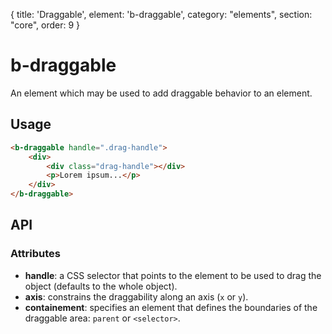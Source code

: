 {
  title: 'Draggable',
  element: 'b-draggable',
  category: "elements",
  section: "core",
  order: 9
}

# b-draggable

An element which may be used to add draggable behavior to an element.

## Usage

```html
<b-draggable handle=".drag-handle">
    <div>
        <div class="drag-handle"></div>
        <p>Lorem ipsum...</p>
    </div>
</b-draggable>
```

## API

### Attributes
- __handle__: a CSS selector that points to the element to be used to drag the object (defaults to the whole object).
- __axis__: constrains the draggability along an axis (`x` or `y`).
- __containement__: specifies an element that defines the boundaries of the draggable area: `parent` or `<selector>`.